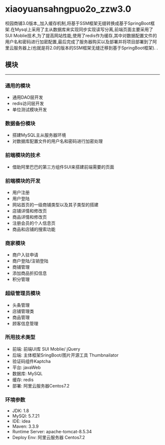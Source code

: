 # xiaoyuansahngpuo2o_zzw3.0
校园商铺3.0版本,,加入缓存机制,将基于SSM框架无缝转换成基于SpringBoot框架.在Mysql上采用了主从数据库来实现同步实现读写分离,前端页面主要采用了SUI Moblie技术,为了提高网站性能,使用了redis作为缓存,其中对数据配置文件的用户名和密码进行加密配置,最后完成了服务器购买以及部署并将项目部署到了阿里云服务器上(也就是将2.0的版本的SSM框架无缝迁移到基于SpringBoot框架).
.

## 模块
---
### 通用的模块
* 通用DAO层开发    
* redis访问层开发   
* 单位测试模块开发    

### 数据备份模块
* 搭建MySQL主从服务器环境
* 对数据库配置文件的用户名和密码进行加密处理

### 前端模块的技术
* 借助阿里巴巴的第三方组件SUI来搭建前端需要的页面

### 前端模块的开发
* 用户注册
* 用户登陆
* 网站首页的一级商铺类型以及其子类型的搭建
* 店铺详情和修改页
* 商品详情和修改页
* 注册会员的个人信息页
* 商品和店铺的搜索功能

### 商家模块
* 商户入驻申请
* 商户登陆/注销登陆
* 商铺管理
* 添加商品折扣信息
* 积分管理

### 超级管理员模块
* 头条管理
* 店铺管理类
* 商品管理
* 顾客信息管理


### 所用技术类型
* 前端: 前端UI库 SUI Moblie/ jQuery 
* 后端: 主体框架SringBoot/图片开源工具 Thumbnailator
* 验证码组件Kaptcha
* 平台: javaWeb
* 数据库: MySQL
* 缓存: redis
* 部署: 阿里云服务器Centos7.2

### 环境参数
* JDK: 1.8
* MySQl: 5.7.21
* IDE: idea
* Maven: 3.3.9
* Runtime Server: apache-tomcat-8.5.34
* Deploy Env: 阿里云服务器 Centos7.2


